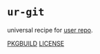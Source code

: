 # `ur-git`

universal recipe for [user repo](../themartiancompany/ur).

[PKGBUILD](PKGBUILD)
[LICENSE](COPYING)
